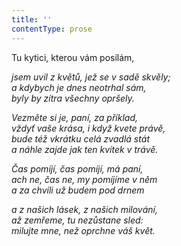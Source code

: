 ```yaml
---
title: ''
contentType: prose
---
```


<section>

Tu kytici, kterou vám posílám,

_jsem uvil z květů, jež se v sadě skvěly;  
a kdybych je dnes neotrhal sám,  
byly by zítra všechny opršely._

</section>

<section>

_Vezměte si je, paní, za příklad,  
vždyť vaše krása, i když kvete právě,  
bude též vkrátku celá zvadlá stát  
a náhle zajde jak ten kvítek v trávě._

</section>

<section>

_Čas pomíjí, čas pomíjí, má paní,  
ach ne, čas ne, my pomíjíme v něm  
a za chvíli už budem pod drnem_

</section>

<section>

_a z našich lásek, z našich milování,  
až zemřeme, tu nezůstane sled:  
milujte mne, než oprchne váš květ._

</section>
